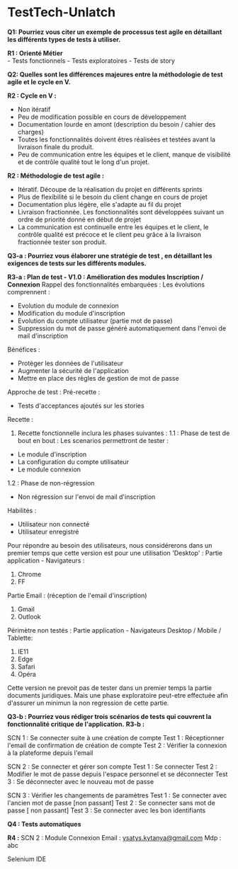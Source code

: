 # TestTech-Unlatch
**Q1: Pourriez vous citer un exemple de processus test agile en détaillant les différents types de tests à utiliser.**

  **R1 : Orienté Métier**	
       - Tests fonctionnels 
       - Tests exploratoires 
       - Tests de story 


**Q2: Quelles sont les différences majeures entre la méthodologie de test agile et le cycle en V.**

  **R2 : Cycle en V :**
  - Non itératif
  - Peu de modification possible en cours de développement
  - Documentation lourde en amont (description du besoin / cahier des charges)
  - Toutes les fonctionnalités doivent êtres réalisées et testées avant la livraison finale du produit.
  - Peu de communication entre les équipes et le client, manque de visibilité et de contrôle qualité tout le long d'un projet. 

  **R2 : Méthodologie de test agile :**
  - Itératif. Découpe de la réalisation du projet en différents sprints
  - Plus de flexibilité si le besoin du client change en cours de projet 
  - Documentation plus légère, elle s'adapte au fil du projet
  - Livraison fractionnée. Les fonctionnalités sont développées suivant un ordre de priorité donné en début de projet
  - La communication est continuelle entre les équipes et le client, le contrôle qualité est précoce et le client peu grâce à la livraison fractionnée tester son produit.


**Q3-a : Pourriez vous élaborer une stratégie de test , en détaillant les exigences de tests sur les différents modules.** 

  **R3-a : Plan de test - V1.0 : Amélioration des modules Inscription / Connexion**
Rappel des fonctionnalités embarquées : Les évolutions comprennent :
- Evolution du module de connexion
- Modification du module d'inscription 
- Evolution du compte utilisateur (partie mot de passe)
- Suppression du mot de passe généré automatiquement dans l'envoi de mail d'inscription

Bénéfices :
- Protèger les données de l'utilisateur
- Augmenter la sécurité de l'application
- Mettre en place des règles de gestion de mot de passe 

Approche de test :
Pré-recette : 
- Tests d'acceptances ajoutés sur les stories

Recette :
1. Recette fonctionnelle inclura les phases suivantes :
1.1 : Phase de test de bout en bout :
Les scenarios permettront de tester :
- Le module d'inscription 
- La configuration du compte utilisateur 
- Le module connexion

1.2 : Phase de non-régression
- Non régression sur l'envoi de mail d'inscription

Habilités : 
- Utilisateur non connecté 
- Utilisateur enregistré 

Pour répondre au besoin des utilisateurs, nous considérerons dans un premier temps que cette version est pour une utilisation 'Desktop' :
Partie application - Navigateurs : 
1. Chrome 
2. FF

Partie Email : (réception de l'email d'inscription)
1. Gmail
2. Outlook

Périmètre non testés :
Partie application - Navigateurs Desktop / Mobile / Tablette:
1. IE11
2. Edge
3. Safari
4. Opéra

Cette version ne prevoit pas de tester dans un premier temps la partie documents juridiques. Mais une phase exploratoire peut-etre effectuée afin d'assurer un minimun
la non regression de cette partie.

**Q3-b : Pourriez vous rédiger trois scénarios de tests qui couvrent la fonctionnalité critique de l'application.**
**R3-b :** 

SCN 1 : Se connecter suite à une création de compte 
 Test 1 : Réceptionner l'email de confirmation de création de compte
 Test 2 : Vérifier la connexion à la plateforme depuis l'email

SCN 2 : Se connecter et gérer son compte
 Test 1 : Se connecter
 Test 2 : Modifier le mot de passe depuis l'espace personnel et se déconnecter
 Test 3 : Se déconnecter avec le nouveau mot de passe

SCN 3 : Vérifier les changements de paramètres
 Test 1 : Se connecter avec l'ancien mot de passe [non passant]
 Test 2 : Se connecter sans mot de passe [ non passant]
 Test 3 : Se connecter avec les bon identifiants
 
 **Q4 : Tests automatiques**
 
 **R4 :** 
 SCN 2 : Module Connexion 
 Email : ysatys.kytanya@gmail.com 
 Mdp : abc
 
 Selenium IDE

